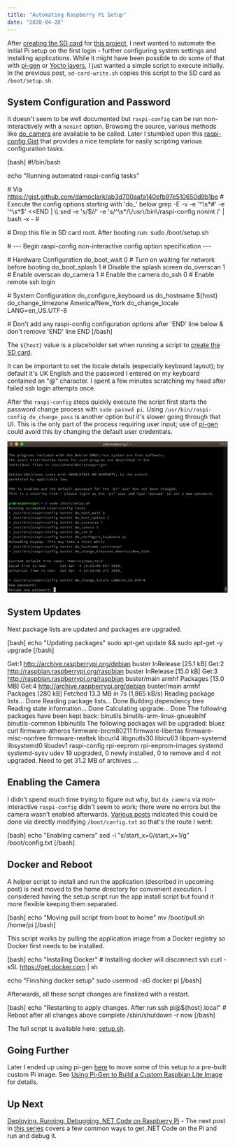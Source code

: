 ```yaml
---
title: "Automating Raspberry Pi Setup"
date: "2020-04-28"
---
```


After [creating the SD card](https://wp.me/p8RapM-Jf) for [this project](https://wp.me/p8RapM-Is), I next wanted to automate the initial Pi setup on the first login - further configuring system settings and installing applications. While it might have been possible to do some of that with [pi-gen](https://geoffhudik.com/tech/2020/05/15/using-pi-gen-to-build-a-custom-raspbian-lite-image/) or [Yocto layers](https://jumpnowtek.com/rpi/Raspberry-Pi-Systems-with-Yocto.html), I just wanted a simple script to execute initially. In the previous post, `sd-card-write.sh` copies this script to the SD card as `/boot/setup.sh`.

## System Configuration and Password

It doesn't seem to be well documented but `raspi-config` can be run non-interactively with a `nonint` option. Browsing the source, various methods like [do\_camera](https://github.com/RPi-Distro/raspi-config/blob/master/raspi-config#L1345) are available to be called. Later I stumbled upon this [raspi-config Gist](https://gist.github.com/damoclark/ab3d700aafa140efb97e510650d9b1be) that provides a nice template for easily scripting various configuration tasks.

\[bash\] #!/bin/bash

echo "Running automated raspi-config tasks"

\# Via https://gist.github.com/damoclark/ab3d700aafa140efb97e510650d9b1be # Execute the config options starting with 'do\_' below grep -E -v -e '^\\s\*#' -e '^\\s\*$' <<END | \\ sed -e 's/$//' -e 's/^\\s\*/\\/usr\\/bin\\/raspi-config nonint /' | bash -x - #

\# Drop this file in SD card root. After booting run: sudo /boot/setup.sh

\# --- Begin raspi-config non-interactive config option specification ---

\# Hardware Configuration do\_boot\_wait 0 # Turn on waiting for network before booting do\_boot\_splash 1 # Disable the splash screen do\_overscan 1 # Enable overscan do\_camera 1 # Enable the camera do\_ssh 0 # Enable remote ssh login

\# System Configuration do\_configure\_keyboard us do\_hostname ${host} do\_change\_timezone America/New\_York do\_change\_locale LANG=en\_US.UTF-8

\# Don't add any raspi-config configuration options after 'END' line below & don't remove 'END' line END \[/bash\]

The `${host}` value is a placeholder set when running a script to [create the SD card](https://wp.me/p8RapM-Jf).

It can be important to set the locale details (especially keyboard layout); by default it's UK English and the password I entered on my keyboard contained an "@" character. I spent a few minutes scratching my head after failed ssh login attempts once.

After the `raspi-config` steps quickly execute the script first starts the password change process with `sudo passwd pi`. Using `/usr/bin/raspi-config do_change_pass` is another option but it's slower going through that UI. This is the only part of the process requiring user input; use of [pi-gen](https://github.com/RPi-Distro/pi-gen) could avoid this by changing the default user credentials.

![](images/raspi-config.png)

## System Updates

Next package lists are updated and packages are upgraded.

\[bash\] echo "Updating packages" sudo apt-get update && sudo apt-get -y upgrade \[/bash\]

Get:1 http://archive.raspberrypi.org/debian buster InRelease \[25.1 kB\]
Get:2 http://raspbian.raspberrypi.org/raspbian buster InRelease \[15.0 kB\]
Get:3 http://raspbian.raspberrypi.org/raspbian buster/main armhf Packages \[13.0 MB\]
Get:4 http://archive.raspberrypi.org/debian buster/main armhf Packages \[280 kB\]
Fetched 13.3 MB in 7s (1,865 kB/s)
Reading package lists... Done
Reading package lists... Done
Building dependency tree
Reading state information... Done
Calculating upgrade... Done
The following packages have been kept back:
    binutils binutils-arm-linux-gnueabihf binutils-common libbinutils
The following packages will be upgraded:
    bluez curl firmware-atheros firmware-brcm80211 firmware-libertas firmware-misc-nonfree
    firmware-realtek libcurl4 libgnutls30 libicu63 libpam-systemd libsystemd0 libudev1 raspi-config
    rpi-eeprom rpi-eeprom-images systemd systemd-sysv udev
19 upgraded, 0 newly installed, 0 to remove and 4 not upgraded.
Need to get 31.2 MB of archives
...

## Enabling the Camera

I didn't spend much time trying to figure out why, but `do_camera` via non-interactive `raspi-config` didn't seem to work; there were no errors but the camera wasn't enabled afterwards. [Various posts](https://raspberrypi.stackexchange.com/questions/10357/enable-camera-without-raspi-config) indicated this could be done via directly modifying `/boot/config.txt` so that's the route I went:

\[bash\] echo "Enabling camera" sed -i "s/start\_x=0/start\_x=1/g" /boot/config.txt \[/bash\]

## Docker and Reboot

A helper script to install and run the application (described in upcoming post) is next moved to the home directory for convenient execution. I considered having the setup script run the app install script but found it more flexible keeping them separated.

\[bash\] echo "Moving pull script from boot to home" mv /boot/pull.sh /home/pi \[/bash\]

This script works by pulling the application image from a Docker registry so Docker first needs to be installed.

\[bash\] echo "Installing Docker" # Installing docker will disconnect ssh curl -sSL https://get.docker.com | sh

echo "Finishing docker setup" sudo usermod -aG docker pi \[/bash\]

Afterwards, all these script changes are finalized with a restart.

\[bash\] echo "Restarting to apply changes. After run ssh pi@${host}.local" # Reboot after all changes above complete /sbin/shutdown -r now \[/bash\]

The full script is available here: [setup.sh](https://github.com/thnk2wn/rasp-cat-siren/blob/master/pi-setup/setup.sh).

## Going Further

Later I ended up using pi-gen [here](https://github.com/thnk2wn/rasp-cat-siren/tree/master/pi-setup/pi-gen) to move some of this setup to a pre-built custom Pi image. See [Using Pi-Gen to Build a Custom Raspbian Lite Image](https://geoffhudik.com/tech/2020/05/15/using-pi-gen-to-build-a-custom-raspbian-lite-image/) for details.

## Up Next

[Deploying, Running, Debugging .NET Code on Raspberry Pi](https://wp.me/p8RapM-Kw) - The next post in [this series](https://wp.me/p8RapM-K9) covers a few common ways to get .NET Code on the Pi and run and debug it.
